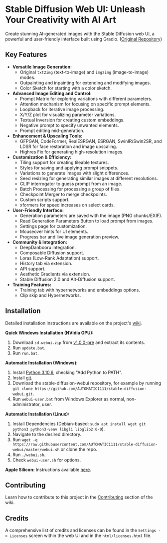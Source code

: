 # Stable Diffusion Web UI: Unleash Your Creativity with AI Art

Create stunning AI-generated images with the Stable Diffusion web UI, a powerful and user-friendly interface built using Gradio. ([Original Repository](https://github.com/AUTOMATIC1111/stable-diffusion-webui))

## Key Features

*   **Versatile Image Generation:**
    *   Original `txt2img` (text-to-image) and `img2img` (image-to-image) modes.
    *   Outpainting and inpainting for extending and modifying images.
    *   Color Sketch for starting with a color sketch.
*   **Advanced Image Editing and Control:**
    *   Prompt Matrix for exploring variations with different parameters.
    *   Attention mechanism for focusing on specific prompt elements.
    *   Loopback for iterative image processing.
    *   X/Y/Z plot for visualizing parameter variations.
    *   Textual Inversion for creating custom embeddings.
    *   Negative prompt to specify unwanted elements.
    *   Prompt editing mid-generation.
*   **Enhancement & Upscaling Tools:**
    *   GFPGAN, CodeFormer, RealESRGAN, ESRGAN, SwinIR/Swin2SR, and LDSR for face restoration and image upscaling.
    *   Highres Fix for generating high-resolution images.
*   **Customization & Efficiency:**
    *   Tiling support for creating tileable textures.
    *   Styles for saving and applying prompt snippets.
    *   Variations to generate images with slight differences.
    *   Seed resizing for generating similar images at different resolutions.
    *   CLIP interrogator to guess prompt from an image.
    *   Batch Processing for processing a group of files.
    *   Checkpoint Merger to merge checkpoints.
    *   Custom scripts support.
    *   xformers for speed increases on select cards.
*   **User-Friendly Interface:**
    *   Generation parameters are saved with the image (PNG chunks/EXIF).
    *   Read Generation Parameters Button to load prompt from images.
    *   Settings page for customization.
    *   Mouseover hints for UI elements.
    *   Progress bar and live image generation preview.
*   **Community & Integration:**
    *   DeepDanbooru integration.
    *   Composable Diffusion support.
    *   Loras (Low-Rank Adaptation) support.
    *   History tab via extension.
    *   API support.
    *   Aesthetic Gradients via extension.
    *   Stable Diffusion 2.0 and Alt-Diffusion support.
*   **Training Features:**
    *   Training tab with hypernetworks and embeddings options.
    *   Clip skip and Hypernetworks.

## Installation

Detailed installation instructions are available on the project's [wiki](https://github.com/AUTOMATIC1111/stable-diffusion-webui/wiki).

**Quick Windows Installation (NVidia GPU):**

1.  Download `sd.webui.zip` from [v1.0.0-pre](https://github.com/AUTOMATIC1111/stable-diffusion-webui/releases/tag/v1.0.0-pre) and extract its contents.
2.  Run `update.bat`.
3.  Run `run.bat`.

**Automatic Installation (Windows):**
1.  Install [Python 3.10.6](https://www.python.org/downloads/release/python-3106/), checking "Add Python to PATH".
2.  Install [git](https://git-scm.com/download/win).
3.  Download the stable-diffusion-webui repository, for example by running `git clone https://github.com/AUTOMATIC1111/stable-diffusion-webui.git`.
4.  Run `webui-user.bat` from Windows Explorer as normal, non-administrator, user.

**Automatic Installation (Linux):**

1.  Install Dependencies (Debian-based: `sudo apt install wget git python3 python3-venv libgl1 libglib2.0-0`).
2.  Navigate to the desired directory.
3.  Run `wget -q https://raw.githubusercontent.com/AUTOMATIC1111/stable-diffusion-webui/master/webui.sh` or clone the repo.
4.  Run `./webui.sh`.
5.  Check `webui-user.sh` for options.

**Apple Silicon:**  Instructions available [here](https://github.com/AUTOMATIC1111/stable-diffusion-webui/wiki/Installation-on-Apple-Silicon).

## Contributing

Learn how to contribute to this project in the [Contributing](https://github.com/AUTOMATIC1111/stable-diffusion-webui/wiki/Contributing) section of the wiki.

## Credits

A comprehensive list of credits and licenses can be found in the `Settings -> Licenses` screen within the web UI and in the `html/licenses.html` file.